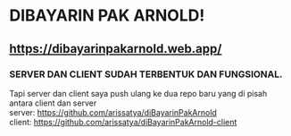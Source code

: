 # DIBAYARIN PAK ARNOLD!
## https://dibayarinpakarnold.web.app/

### SERVER DAN CLIENT SUDAH TERBENTUK DAN FUNGSIONAL.
Tapi server dan client saya push ulang ke dua repo baru yang di pisah antara client dan server <br>
server: https://github.com/arissatya/diBayarinPakArnold <br>
client: https://github.com/arissatya/diBayarinPakArnold-client
